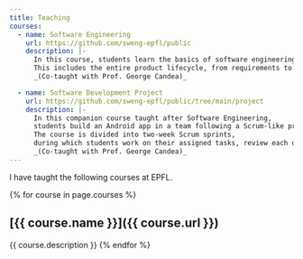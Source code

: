 ```yaml
---
title: Teaching
courses:
  - name: Software Engineering
    url: https://github.com/sweng-epfl/public
    description: |-
      In this course, students learn the basics of software engineering, enabling students to go from _writing code_ to _developing software_.  
      This includes the entire product lifecycle, from requirements to maintenance, including designing, testing, and debugging code.
      _(Co-taught with Prof. George Candea)_

  - name: Software Development Project
    url: https://github.com/sweng-epfl/public/tree/main/project
    description: |-
      In this companion course taught after Software Engineering,
      students build an Android app in a team following a Scrum-like process.  
      The course is divided into two-week Scrum sprints,
      during which students work on their assigned tasks, review each other's code, and have intermediate "standup" meetings to coordinate.
      _(Co-taught with Prof. George Candea)_
---
```


I have taught the following courses at EPFL.

{% for course in page.courses %}
## [{{ course.name }}]({{ course.url }})
{{ course.description }}
{% endfor %}
